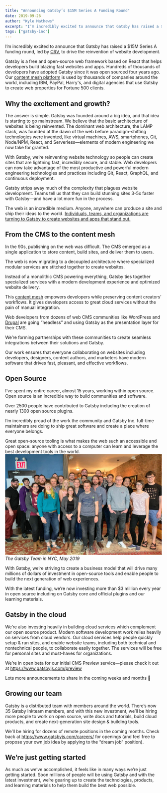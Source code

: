 ```yaml
---
title: "Announcing Gatsby’s $15M Series A Funding Round"
date: 2019-09-26
author: "Kyle Mathews"
excerpt: "I’m incredibly excited to announce that Gatsby has raised a $15M Series A funding round, led by CRV, to drive the reinvention of website…"
tags: ["gatsby-inc"]
---
```


I’m incredibly excited to announce that Gatsby has raised a \$15M Series A funding round, led by [CRV](https://www.crv.com/), to drive the reinvention of website development.

Gatsby is a free and open-source web framework based on React that helps developers build blazing fast websites and apps. Hundreds of thousands of developers have adopted Gatsby since it was open sourced four years ago. Our [content mesh platform](https://www.gatsbyjs.org/blog/2018-10-04-journey-to-the-content-mesh/) is used by thousands of companies around the world, including IBM, PayPal, Harry's, and digital agencies that use Gatsby to create web properties for Fortune 500 clients.

## Why the excitement and growth?

The answer is simple. Gatsby was founded around a big idea, and that idea is starting to go mainstream. We believe that the basic architecture of websites is being reinvented. The dominant web architecture, the LAMP stack, was founded at the dawn of the web before paradigm-shifting technologies were invented, like virtual machines, AWS, smartphones, Git, Node/NPM, React, and Serverless—elements of modern engineering we now take for granted.

With Gatsby, we’re reinventing website technology so people can create sites that are lightning fast, incredibly secure, and stable. Web developers can now take advantage of the most productive and powerful modern engineering technologies and practices including Git, React, GraphQL, and continuous deployment.

Gatsby strips away much of the complexity that plagues website development. Teams tell us that they can build stunning sites 3-5x faster with Gatsby—and have a lot more fun in the process.

The web is an incredible medium. Anyone, anywhere can produce a site and ship their ideas to the world. [Individuals, teams, and organizations are turning to Gatsby to create websites and apps that stand out.](https://www.gatsbyjs.org/blog/tags/case-studies)

## From the CMS to the content mesh

In the 90s, publishing on the web was difficult. The CMS emerged as a single application to store content, build sites, and deliver them to users.

The web is now migrating to a decoupled architecture where specialized modular services are stitched together to create websites.

Instead of a monolithic CMS powering everything, Gatsby ties together specialized services with a modern development experience and optimized website delivery.

This [content mesh](https://www.gatsbyjs.org/blog/2018-10-04-journey-to-the-content-mesh) empowers developers while preserving content creators’ workflows. It gives developers access to great cloud services without the pain of manual integration.

Web developers from dozens of web CMS communities like WordPress and [Drupal](https://www.gatsbyjs.org/blog/2019-06-26-live-preview-for-drupal/) are going “headless” and using Gatsby as the presentation layer for their CMS.

We’re forming partnerships with these communities to create seamless integrations between their solutions and Gatsby.

Our work ensures that everyone collaborating on websites including developers, designers, content authors, and marketers have modern software that drives fast, pleasant, and effective workflows.

## Open Source

I’ve spent my entire career, almost 15 years, working within open source. Open source is an incredible way to build communities and software.

Over 2500 people have contributed to Gatsby including the creation of nearly 1300 open source plugins.

I’m incredibly proud of the work the community and Gatsby Inc. full-time maintainers are doing to ship great software and create a place where everyone belongs.

Great open-source tooling is what makes the web such an accessible and open space: anyone with access to a computer can learn and leverage the best development tools in the world.
![The Gatsby Team in NYC, May 2019](./gatsby-team.jpeg)_The Gatsby Team in NYC, May 2019_

With Gatsby, we’re striving to create a business model that will drive many millions of dollars of investment in open-source tools and enable people to build the next generation of web experiences.

With the latest funding, we’re now investing more than \$3 million every year in open source including on Gatsby core and official plugins and our learning materials.

## Gatsby in the cloud

We’re also investing heavily in building cloud services which complement our open source product. Modern software development work relies heavily on services from cloud vendors. Our cloud services help people quickly setup & run sites, and enable website teams, including both technical and nontechnical people, to collaborate easily together. The services will be free for personal sites and must-haves for organizations.

We’re in open beta for our initial CMS Preview service—please check it out at https://www.gatsbyjs.com/preview

Lots more announcements to share in the coming weeks and months 🚀

## Growing our team

Gatsby is a distributed team with members around the world. There’s now 35 Gatsby Inkteam members, and with this new investment, we’ll be hiring more people to work on open source, write docs and tutorials, build cloud products, and create next-generation site design & building tools.

We’ll be hiring for dozens of remote positions in the coming months. Check back at https://www.gatsbyjs.com/careers/ for openings (and feel free to propose your own job idea by applying to the “dream job” position).

## We’re just getting started

As much as we’ve accomplished, it feels like in many ways we’re just getting started. Soon millions of people will be using Gatsby and with the latest investment, we’re gearing up to create the technologies, products, and learning materials to help them build the best web possible.
